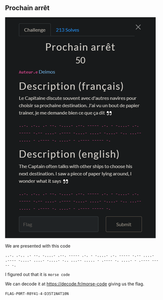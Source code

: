 ## Prochain arrêt
<img src='1.png'>

We are presented with this code
```
..-. .-.. .- --. -....- .--. ----- .-. - -....- .-. ----- -.-- ....- .---- -....- ....- -....- -.. ...-- ..... - .---- -. ....- - .---- ----- -.
```
I figured out that it is `morse code`

We can decode it at https://decode.fr/morse-code giving us the flag.

`FLAG-P0RT-R0Y41-4-D35T1N4T10N`